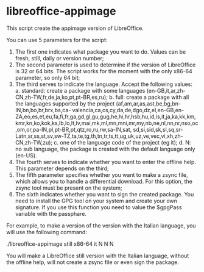 # libreoffice-appimage
This script create the appimage version of LibreOffice.

You can use 5 parameters for the script:
1. The first one indicates what package you want to do. Values can be fresh, still, daily or version number;
2. The second parameter is used to determine if the version of LibreOffice is 32 or 64 bits. The script works for the moment      with the only x86-64 parameter, so only 64 bit;
3. The third serves to indicate the language. Accept the following values:
   a. standard: create a package with some languages (en-GB,it,ar,zh-CN,zh-TW,fr,de,ja,ko,pt,pt-BR,es,ru);
   b. full: create a package with all the languages supported by the project (af,am,ar,as,ast,be,bg,bn-IN,bn,bo,br,brx,bs,ca-         valencia,ca,cs,cy,da,de,dgo,dz,el,en-GB,en-ZA,eo,es,et,eu,fa,fi,fr,ga,gd,gl,gu,gug,he,hi,hr,hsb,hu,id,is,it,ja,ka,kk,km,       kmr,kn,ko,kok,ks,lb,lo,lt,lv,mai,mk,ml,mn,mni,mr,my,nb,ne,nl,nn,nr,nso,oc,om,or,pa-IN,pl,pt-BR,pt,qtz,ro,ru,rw,sa-IN,sat,       sd,si,sid,sk,sl,sq,sr-Latn,sr,ss,st,sv,sw-TZ,ta,te,tg,th,tn,tr,ts,tt,ug,uk,uz,ve,vec,vi,xh,zh-CN,zh-TW,zu);
   c. one of the language code of the project (eg it);
   d. N: no sub language, the package is created with the default language only (en-US).
4. The fourth serves to indicate whether you want to enter the offline help. This parameter depends on the third;
5. The fifth parameter specifies whether you want to make a zsync file, which allows you to handle a differential download. For    this option, the zsync tool must be present on the system;
6. The sixth indicates whether you want to sign the created package. You need to install the GPG tool on your system and create    your own signature. If you use this function you need to value the $gpgPass variable with the passphare.

For example, to make a version of the version with the Italian language, you will use the following command:

./libreoffice-appimage still x86-64 it N N N

You will make a LibreOffice still version with the Italian language, without the offline help, will not create a zsync file or even sign the package.
